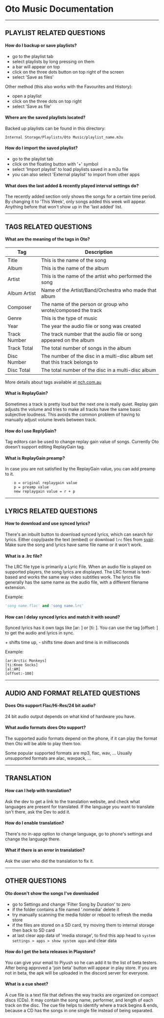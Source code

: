 # Oto Music Documentation


---


## PLAYLIST RELATED QUESTIONS


#### How do I backup or save playlists?
 - go to the playlist tab
 - select playlists by long pressing on them
 - a bar will appear on top
 - click on the three dots button on top right of the screen
 - select 'Save as files'

Other method (this also works with the Favourites and History):

 - open a playlist
 - click on the three dots on top right
 - select 'Save as file'


#### Where are the saved playlists located?
Backed up playlists can be found in this directory:

`Internal Storage/Playlists/Oto Music/playlist_name.m3u`


#### How do I import the saved playlist?
 - go to the playlist tab
 - click on the floating button with '+' symbol
 - select 'Import playlist' to load playlists saved in a m3u file
 - you can also select 'External playlist' to import from other apps


#### What does the last added & recently played interval settings do?
The recently added section only shows the songs for a certain time period.
By changing it to 'This Week', only songs added this week will appear.
Anything before that won't show up in the 'last added' list.


---


## TAGS RELATED QUESTIONS


#### What are the meaning of the tags in Oto?

| Tag           | Description     |
|-------------- | --------------- |
| Title         | This is the name of the song |
| Album         | This is the name of the album |
| Artist        | This is the name of the artist who performed the song |
| Album Artist  | Name of the Artist/Band/Orchestra who made that album |
| Composer      | The name of the person or group who wrote/composed the track |
| Genre         | This is the type of music |
| Year          | The year the audio file or song was created |
| Track Number  | The track number that the audio file or song appeared on the album |
| Track Total   | The total number of songs in the album |
| Disc Number   | The number of the disc in a multi-disc album set that this track belongs to |
| Disc Total    | The total number of the disc in a multi-disc album |

More details about tags available at [nch.com.au](https://www.nch.com.au/kb/10061.html)


#### What is ReplayGain?
Sometimes a track is pretty loud but the next one is really quiet.
Replay gain adjusts the volume and tries to make all tracks have the same basic subjective loudness.
This avoids the common problem of having to manually adjust volume levels between track.


#### How do I use ReplyGain?
Tag editors can be used to change replay gain value of songs.
Currently Oto doesn't support editing ReplayGain tag.


#### What is ReplayGain preamp?
In case you are not satisfied by the ReplayGain value, you can add preamp to it.

```
    o = original replaygain value
    p = preamp value
    new replaygain value = r + p
```


---


## LYRICS RELATED QUESTIONS


#### How to download and use synced lyrics?
There's an inbuilt button to download synced lyrics, which can search for lyrics.
Either copy/paste the text (embed) or download `lrc` files from [syair](https://www.syair.info).
Make sure the song and lyrics have same file name or it won't work.


#### What is a .lrc file?
The LRC file type is primarily a Lyric File.
When an audio file is played on supported players, the song lyrics are displayed.
The LRC format is text-based and works the same way video subtitles work.
The lyrics file generally has the same name as the audio file, with a different filename extension.

Example:
```py
'song name.flac' and 'song name.lrc'
```


#### How can I delay synced lyrics and match it with sound?
Synced lyrics has it own tags like [ar: ] or [ti: ].
You can use the tag [offset: ] to get the audio and lyrics in sync.

\+ shifts time up, \- shifts time down and time is in milliseconds

Example:
```
[ar:Arctic Monkeys]
[ti:Knee Socks]
[al:AM]
[offset:-100]
```


---


## AUDIO AND FORMAT RELATED QUESTIONS


#### Does Oto support Flac/Hi-Res/24 bit audio?
24 bit audio output depends on what kind of hardware you have.


#### What audio formats does Oto support?
The supported audio formats depend on the phone, if it can play the format then Oto will be able to play them too.

Some popular supported formats are mp3, flac, wav, ...
Usually unsupported formats are alac, wavpack, ...


---


## TRANSLATION


#### How can I help with translation?
Ask the dev to get a link to the translation website, and check what languages are present for translated.
If the language you want to translate isn't there, ask the Dev to add it.


#### How do I enable translation?
There's no in-app option to change language, go to phone's settings and change the language there.


#### What if there is an error in translation?
Ask the user who did the translation to fix it.


---


## OTHER QUESTIONS


#### Oto doesn't show the songs I've downloaded
 - go to Settings and change 'Filter Song by Duration' to zero
 - if the folder contains a file named '.nomedia' delete it
 - try manually scanning the media folder or reboot to refresh the media store
 - if the files are stored on a SD card, try moving them to internal storage then back to SD card
 - at last clear app data of 'media storage', to find this app head to `system settings > apps > show system apps` and clear data


#### How do I get the beta releases in Playstore?
You can give your email to Piyush so he can add it to the list of beta testers.
After being approved a 'join beta' button will appear in play store.
If you are not in beta, the apk will be uploaded in the discord server for everyone.


#### What is a cue sheet?
A cue file is a text file that defines the way tracks are organized on compact discs (CDs). It may contain the song name, performer, and length of each track on the disc. The cue file helps to identify where a track begins & ends, because a CD has the songs in one single file instead of being separated.
